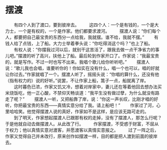 # 摆渡
　　有四个人到了渡口，要到彼岸去。 
　　这四个人：一个是有钱的，一个是大力士，一个是有权的，一个是作家。他们都要求渡河。 
　　摆渡人说：“你们每个人，都要把自己最宝贵的东西分一点给我，我就摆。谁不给，我就不摆。” 
　　有钱人给了点钱，上了船。大力士举着拳头说：“你吃得消这个吗？”也上了船。 
　　有权人说：“你摆我过河以后，就别干这苦活了，跟我去做一点干净省力的事儿吧。”摆渡的听了高兴，扶他上了船。最后轮到作家开口了。作家说：“我最宝贵的，就是写作。不过一时也写不出来。我唱个歌儿给你听听吧。” 
　　摆渡人说：“歌儿我也会唱，谁要听你的！你如实在没有什么，唱一个也可以，唱的好就让你过去。”作家就唱了一个。摆渡人听了，摇摇头说：“你唱的算什么，还没有他（指有权力的）说的好听。”说罢，不让作家上船，篙子一点，船就离了岸。 
　　这时暮色已浓，作家又饥又冷，想着对岸家中，妻儿还在等着他回去想办法买米烧饭吃，他一正心酸，不禁仰天畅谈道：“我平生没有做过孽，为什么就没有路走了呢？” 
　　摆渡人一听，又把船靠了岸，说：“你这一声长叹，比刚才唱的好听，你把最宝贵的东西——真情实意分给了我。请上船吧！” 
　　作家过了河，心里哈哈笑。他觉得摆渡人说的真好，作家如不是这样，是应该无路可走的。 
　　到了明天，作家想起摆渡人已跟那有权的走掉，没有了摆渡人，那怎么行呢？于是他就自动去做摆渡人。从此改了行。 
　　作家摆渡，不受惑于财富，不屈从于权力；他以真情实意对渡客，并愿渡客以真情实意报之。 
　　过了一阵之后，作家又觉得自己并未改行，原来创作如摆渡一样，目的都是把人渡到前面的彼岸去。
 